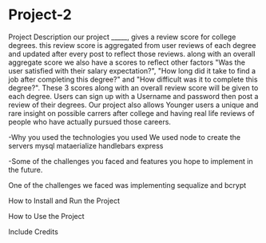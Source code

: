 # Project-2

Project Description
our project _____, gives a review score for college degrees. this review score is aggregated from user reviews of each degree and updated after every post to reflect those reviews. 
along with an overall aggregate score we also have a scores to reflect other factors "Was the user satisfied with their salary expectation?", "How long did it take to find a job after completing this degree?"
and "How difficult was it to complete this degree?". These 3 scores along with an overall review score will be given to each degree. Users can sign up with a Username and password then post a review of their degrees. Our project also allows Younger users a unique and rare insight on possible carrers after college and having real life reviews of people who have actually pursued those careers.

-Why you used the technologies you used
We used node to create the servers 
 mysql mataerialize handlebars express

-Some of the challenges you faced and features you hope to implement in the future.

One of the challenges we faced was implementing sequalize and bcrypt 

How to Install and Run the Project

How to Use the Project

Include Credits